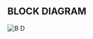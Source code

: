 ## BLOCK DIAGRAM
![B D](https://user-images.githubusercontent.com/98878562/157106338-928360eb-8f3c-409a-a86a-1c54d9421026.jpg)
